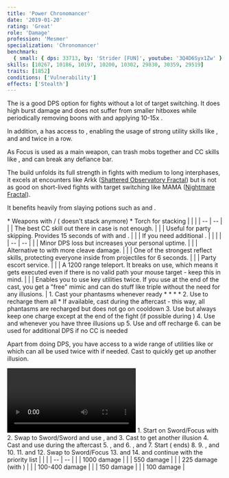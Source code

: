 ```yaml
---
title: 'Power Chronomancer'
date: '2019-01-20'
rating: 'Great'
role: 'Damage'
profession: 'Mesmer'
specialization: 'Chronomancer'
benchmark:
  { small: { dps: 33713, by: 'Strider [FUN]', youtube: '3Q4D6Syx1Zw' } }
skills: [10267, 10186, 10197, 10200, 10302, 29830, 30359, 29519]
traits: [1852]
conditions: ['Vulnerability']
effects: ['Stealth']
---
```


The <Specialization text="Power Chronomancer" name="chronomancer"/> is a good DPS option for fights without a lot of target switching. It does high burst damage and does not suffer from smaller hitboxes while periodically removing boons with <Skill id="10267"/> and applying 10-15x <Condition name="vulnerability"/>.

In addition, a <Specialization name="chronomancer"/> has access to <Skill id="29830"/>, enabling the usage of strong utility skills like <Skill id="29519"/>, <Skill id="34326"/> and <Skill id="10197"/> and <Skill name="Mass Invisibility"/> twice in a row.

As Focus is used as a main weapon, <Skill id="10363"/> can <Control name="pull"/> trash mobs together and CC skills like <Skill id="30359"/>, <Skill id="10287"/> and <Skill id="10341"/> can break any defiance bar.

The build unfolds its full strength in fights with medium to long interphases, it excels at encounters like Arkk ([Shattered Observatory Fractal](https://discretize.eu/fractals/shattered-observatory)) but is not as good on short-lived fights with target switching like MAMA ([Nightmare Fractal](https://discretize.eu/fractals/nightmare)).

It benefits heavily from slaying potions such as <Item id="50082"/> and <Item name="Impact" type="Sigil"/>.

<Divider text="Equipment (150 AR and Spotter)"/>

<Grid>
<GridItem sm="4">
<Armor weight="Light" helmAffix="Assassin" helmId="48135" helmRune="Scholar" helmRuneId="24836" helmRuneCount="6" shouldersAffix="Assassin" shouldersId="48137" shouldersRune="Scholar" shouldersRuneId="24836" shouldersRuneCount="6" coatAffix="Assassin" coatId="48133" coatRune="Scholar" coatRuneId="24836" coatRuneCount="6" glovesAffix="Assassin" glovesId="48134" glovesRune="Scholar" glovesRuneId="24836" glovesRuneCount="6" leggingsAffix="Berserker" leggingsId="48088" leggingsRune="Scholar" leggingsRuneId="24836" leggingsRuneCount="6" bootsAffix="Berserker" bootsId="48084" bootsRune="Scholar" bootsRuneId="24836" bootsRuneCount="6"/>
</GridItem>

<GridItem sm="4">
<Weapons weapon1MainType="Sword" weapon1MainAffix="Assassin" weapon1MainId="47059" weapon1MainSigil1="Force" weapon1MainSigil1Id="24615" weapon1OffType="Focus" weapon1OffAffix="Berserker" weapon1OffId="46761" weapon1OffSigil="Impact" weapon1OffSigilId="24868" weapon2OffType="Sword" weapon2OffAffix="Berserker" weapon2OffId="46774" weapon2OffSigil="Impact" weapon2OffSigilId="24868"/>

<Card title="Swap Weapons">
* Weapons with <Item id="36053"/>/<Item id="24615"/> (<Item id="36054"/> doesn't stack anymore)
* Torch for <Boon name="might"/> stacking
</Card>
</GridItem>

<GridItem sm="4">
<BackAndTrinkets backItemAffix="Berserker" backItemId="49390" accessory1Affix="Berserker" accessory1Id="39232" accessory2Affix="Berserker" accessory2Id="39233" amuletAffix="Berserker" amuletId="39273" ring1Affix="Berserker" ring1Id="75669" ring2Affix="Berserker" ring2Id="76024"/>

<Consumables foodId="41569" utilityId="77569" infusionId="37131"/>
</GridItem>
</Grid>

<Divider text="Build"/>

<Grid>
<GridItem sm="7">
<Traits traits1Id="1" traits1="Dueling" traits1SelectedIds="701,708,692" traits2Id="24" traits2="Illusions" traits2SelectedIds="721,729,733" traits3Id="40" traits3="Chronomancer" traits3SelectedIds="1995,1978,1890"/>

<Card title="Situational Elite Skills">
| | |
| -- | -- |
| <Skill id="29519" size="big" disableText/> | The best CC skill out there in case <Skill id="30359"/> is not enough. |
| <Skill id="10245" size="big" disableText/> | Useful for party skipping. Provides 15 seconds of <Effect name="stealth"/> with <Trait id="674"/> and <Skill id="29830"/>. |
| <Skill id="10311" size="big" disableText/> | If you need additional <Boon name="quickness"/>. |
</Card>
</GridItem>

<GridItem sm="5">
<Skills healId="21750" utility1Id="10267" utility2Id="10341" utility3Id="10211" eliteId="30359"/>

<Card title="Situational">
| | |
| -- | -- |
| <Trait id="729" size="big" disableText/> | Minor DPS loss but increases your personal <Boon name="quickness"/> uptime. |
| <Skill id="30525" size="big" disableText/> | Alternative to <Skill id="10211"/> with more cleave damage. |
| <Skill id="34326" size="big" disableText/> | One of the strongest reflect skills, protecting everyone inside from projectiles for 6 seconds. |
| <Skill id="10197" size="big" disableText/> | Party escort service. |
| <Skill id="10200" size="big" disableText/> | A 1200 range teleport. It breaks <Control name="stun"/> on use, which means it gets executed even if there is no valid path your mouse target - keep this in mind. |
| <Skill id="29578" size="big" disableText/> | Enables you to use key utilities twice. If you use <Skill id="29830"/> at the end of the cast, you get a "free" mimic and can do stuff like triple <Skill id="10200"/> without the need for any illusions. |
</Card>
</GridItem>
</Grid>

<Divider text="Details"/>

<Grid>
<GridItem>
<Card title="Skill priority">
1. Cast your phantasms whenever ready
    * <Skill id="10174"/>
    * <Skill id="10267"/>
    * <Skill id="10341"/>
    * <Skill id="10282"/>
2. Use <Skill id="21750"/> to recharge them all
    * If available, cast <Skill id="29830"/> during the aftercast - this way, all phantasms are recharged but <Skill id="21750" disableText/> does not go on cooldown
3. Use <Skill id="10211"/> but always keep one charge except at the end of the fight (if possible during <Skill id="29830"/>)
4. Use <Skill id="10191"/> and <Skill id="10190"/> whenever you have three illusions up
5. Use <Skill id="10334"/> and <Skill id="30525"/> off recharge
6. <Skill id="30359"/> can be used for additional DPS if no CC is needed

Apart from doing DPS, you have access to a wide range of utilities like <Skill id="29519"/> or <Skill id="34326"/> which can all be used twice with <Skill id="29830"/> if needed. Cast <Skill id="10173"/> to quickly get up another illusion.
</Card>

<Video youtube="3Q4D6Syx1Zw" title="Small Hitbox: 33.7k DPS by Strider [FUN]"/>
</GridItem>

<GridItem>
<Card title="Written Opener">
1. Start on Sword/Focus with <Skill id="10282"/>
2. Swap to Sword/Sword and use <Skill id="10174"/>, <Skill id="10267"/> and <Skill id="10341"/>
3. Cast <Skill id="10173"/> to get another illusion
4. Cast <Skill id="21750"/> and use <Skill id="29830"/> during the aftercast
5. <Skill id="10212"/>, <Skill id="10191"/> and <Skill id="10190"/>
6. <Skill id="10174"/>, <Skill id="10267"/> and <Skill id="10341"/>
7. Start <Skill id="10334"/> (<Skill id="30747" disableText/> ends)
8. <Skill id="10212"/>
9. <Skill id="10174"/>, <Skill id="10267"/> and <Skill id="10341"/>
10. <Skill id="21750"/>
11. <Skill id="10174"/> and <Skill id="10267"/>
12. Swap to Sword/Focus
13. <Skill id="10282"/> and <Skill id="10341"/>
14. <Skill id="30359"/> and continue with the priority list
</Card>

<Card title="CC skills">
| | |
| -- | -- |
| <Skill id="29519"/> | 1000 damage |
| <Skill id="30359"/> | 550 damage |
| <Skill id="10341"/> | 225 damage (with <Condition name="taunt"/>) |
| <Skill id="10287"/> | 100-400 damage |
| <Skill id="10363"/> | 150 damage |
| <Skill id="10358"/> | 100 damage |
</Card>
</GridItem>
</Grid>

